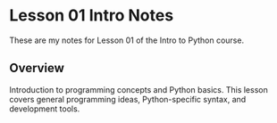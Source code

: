 # Lesson 01 Intro Notes

These are my notes for Lesson 01 of the Intro to Python course.

## Overview

Introduction to programming concepts and Python basics. This lesson covers general programming ideas, Python-specific syntax, and development tools.
